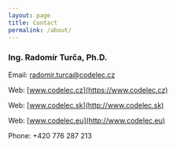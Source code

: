 ```yaml
---
layout: page
title: Contact
permalink: /about/
---
```


### Ing. Radomír Turča, Ph.D.

Email: radomir.turca@codelec.cz

Web: [www.codelec.cz](https://www.codelec.cz)

Web: [www.codelec.sk](http://www.codelec.sk)

Web: [www.codelec.eu](http://www.codelec.eu)

Phone: +420 776 287 213

